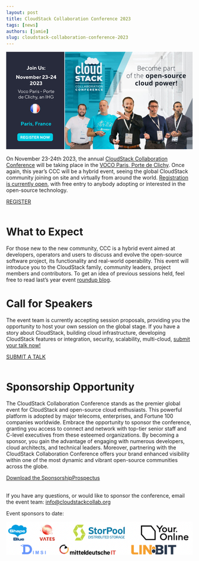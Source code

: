 ```yaml
---
layout: post
title: CloudStack Collaboration Conference 2023
tags: [news]
authors: [jamie]
slug: cloudstack-collaboration-conference-2023
---
```


[![](banner.png "CloudStack Collaboration Conference 2023")](/blog/cloudstack-collaboration-conference-2023)

On November 23-24th 2023, the annual [CloudStack Collaboration
Conference](https://www.cloudstackcollab.org/) will be taking place in the
[VOCO Paris, Porte de
Clichy](https://www.ihg.com/voco/hotels/gb/en/clichy/parpc/hoteldetail). Once
again, this year’s CCC will be a hybrid event, seeing the global CloudStack
community joining on site and virtually from around the world. [Registration is
currently
open](https://events.hubilo.com/cloudstack-collaboration-conference-2023/register),
with free entry to anybody adopting or interested in the open-source technology.

<a class="button button--primary button--lg" href="https://events.hubilo.com/cloudstack-collaboration-conference-2023/register" target="_blank">REGISTER</a>
<br/>
<br/>

<!-- truncate -->

# What to Expect

For those new to the new community, CCC is a hybrid event aimed at developers,
operators and users to discuss and evolve the open-source software project, its
functionality and real-world operability. This event will introduce you to the
CloudStack family, community leaders, project members and contributors. To get
an idea of previous sessions held, feel free to read last’s year event [roundup
blog](https://cloudstack.apache.org/blog/cloudstack-collaboration-conference-2022-roundup).

# Call for Speakers

The event team is currently accepting session proposals, providing you the
opportunity to host your own session on the global stage. If you have a story
about CloudStack, building cloud infrastructure, developing CloudStack features
or integration, security, scalability, multi-cloud, [submit your talk now!](https://docs.google.com/forms/d/e/1FAIpQLSdaFH8I_fubiImp6mOXpAPL82UfjpCgisu3WAQBMtY-geqWyA/viewform)

<a class="button button--primary button--lg" href="https://docs.google.com/forms/d/e/1FAIpQLSdaFH8I_fubiImp6mOXpAPL82UfjpCgisu3WAQBMtY-geqWyA/viewform" target="_blank">SUBMIT A TALK</a>
<br/>
<br/>

# Sponsorship Opportunity

The CloudStack Collaboration Conference stands as the premier global event for
CloudStack and open-source cloud enthusiasts. This powerful platform is adopted
by major telecoms, enterprises, and Fortune 100 companies worldwide. Embrace the
opportunity to sponsor the conference, granting you access to connect and
network with top-tier senior staff and C-level executives from these esteemed
organizations. By becoming a sponsor, you gain the advantage of engaging with
numerous developers, cloud architects, and technical leaders. Moreover,
partnering with the CloudStack Collaboration Conference offers your brand
enhanced visibility within one of the most dynamic and vibrant open-source
communities across the globe.

<a class="button button--primary button--lg" href="https://www.cloudstackcollab.org/wp-content/uploads/2023/02/Sponsorship-Prospectus-CCC-2023.pdf" target="_blank">Download the SponsorshipProspectus</a>
<br/>
<br/>

If you have any questions, or would like to sponsor the conference, email the
event team:  info@cloudstackcollab.org

Event sponsors to date:

![](sponsors.png)
